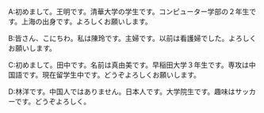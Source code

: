 A:初めまして。王明です。清華大学の学生です。コンピューター学部の２年生です。上海の出身です。よろしくお願いします。

B:皆さん、こにちわ。私は陳玲です。主婦です。以前は看護婦でした。よろしくお願いします。

C:初めまして。田中です。名前は真由美です。早稲田大学３年生です。専攻は中国語です。現在留学生中です。どうぞよろしくお願いします。

D:林洋です。中国人ではありません。日本人です。大学院生です。趣味はサッカーです。どうぞよろしく。